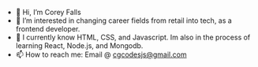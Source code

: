 - 👋 Hi, I’m Corey Falls
- 👀 I’m interested in changing career fields from retail into tech, as a frontend developer.
- 🌱 I currently know HTML, CSS, and Javascript. Im also in the process of learning React, Node.js, and Mongodb.
- 📫 How to reach me: Email @ cgcodesjs@gmail.com

<!---
Corey-G11/Corey-G11 is a ✨ special ✨ repository because its `README.md` (this file) appears on your GitHub profile.
You can click the Preview link to take a look at your changes.
--->
